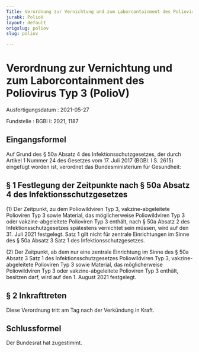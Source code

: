 ```yaml
---
Title: Verordnung zur Vernichtung und zum Laborcontainment des Poliovirus Typ 3
jurabk: PolioV
layout: default
origslug: poliov
slug: poliov

---
```


# Verordnung zur Vernichtung und zum Laborcontainment des Poliovirus Typ 3 (PolioV)

Ausfertigungsdatum
:   2021-05-27

Fundstelle
:   BGBl I: 2021, 1187


## Eingangsformel

Auf Grund des § 50a Absatz 4 des Infektionsschutzgesetzes, der durch Artikel 1 Nummer 24 des Gesetzes vom 17. Juli 2017 (BGBl. I S. 2615) eingefügt worden ist, verordnet das Bundesministerium für Gesundheit:


## § 1 Festlegung der Zeitpunkte nach § 50a Absatz 4 des Infektionsschutzgesetzes

(1) Der Zeitpunkt, zu dem Poliowildviren Typ 3, vakzine-abgeleitete Polioviren Typ 3 sowie Material, das möglicherweise Poliowildviren Typ 3 oder vakzine-abgeleitete Polioviren Typ 3 enthält, nach § 50a Absatz 2 des Infektionsschutzgesetzes spätestens vernichtet sein müssen, wird auf den 31. Juli 2021 festgelegt. Satz 1 gilt nicht für zentrale Einrichtungen im Sinne des § 50a Absatz 3 Satz 1 des Infektionsschutzgesetzes.

(2) Der Zeitpunkt, ab dem nur eine zentrale Einrichtung im Sinne des § 50a Absatz 3 Satz 1 des Infektionsschutzgesetzes Poliowildviren Typ 3, vakzine-abgeleitete Polioviren Typ 3 sowie Material, das möglicherweise Poliowildviren Typ 3 oder vakzine-abgeleitete Polioviren Typ 3 enthält, besitzen darf, wird auf den 1. August 2021 festgelegt.


## § 2 Inkrafttreten

Diese Verordnung tritt am Tag nach der Verkündung in Kraft.


## Schlussformel

Der Bundesrat hat zugestimmt.

